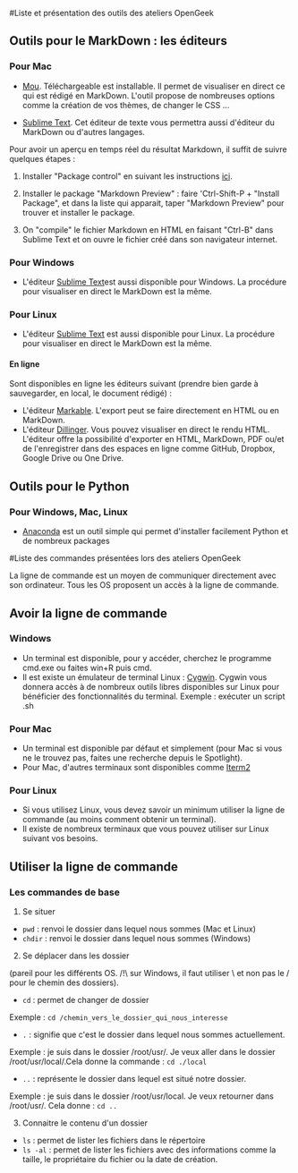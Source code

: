 #Liste et présentation des outils des ateliers OpenGeek

## Outils pour le MarkDown : les éditeurs

### Pour Mac

- [Mou](http://25.io/mou/). Téléchargeable est installable. Il permet de visualiser en direct ce qui est rédigé en MarkDown. L'outil propose de nombreuses options comme la création de vos thèmes, de changer le CSS ...

- [Sublime Text](http://www.sublimetext.com). Cet éditeur de texte vous permettra aussi d'éditeur du MarkDown ou d'autres langages.

Pour avoir un aperçu en temps réel du résultat Markdown, il suffit de suivre quelques étapes :

1. Installer "Package control" en suivant les instructions [ici](https://sublime.wbond.net/installation).

1. Installer le package "Markdown Preview" : faire 'Ctrl-Shift-P + "Install Package", et dans la liste qui apparait, taper "Markdown Preview" pour trouver et installer le package.

1. On "compile" le fichier Markdown en HTML en faisant "Ctrl-B" dans Sublime Text et on ouvre le fichier créé dans son navigateur internet.

### Pour Windows

-  L'éditeur [Sublime Text](http://www.sublimetext.com)est aussi disponible pour Windows. La procédure pour visualiser en direct le MarkDown est la même.

### Pour Linux

- L'éditeur [Sublime Text](http://www.sublimetext.com) est aussi disponible pour Linux. La procédure pour visualiser en direct le MarkDown est la même.

#### En ligne

Sont disponibles en ligne les éditeurs suivant (prendre bien garde à sauvegarder, en local, le document rédigé) :
- L'éditeur [Markable](http://markable.in/editor/). L'export peut se faire directement en HTML ou en MarkDown.
- L'éditeur [Dillinger](http://dillinger.io/). Vous pouvez visualiser en direct le rendu HTML. L'éditeur offre la possibilité d'exporter en HTML, MarkDown, PDF ou/et de l'enregistrer dans des espaces en ligne comme GitHub, Dropbox, Google Drive ou One Drive.


## Outils pour le Python

### Pour Windows, Mac, Linux

- [Anaconda](http://continuum.io/downloads) est un outil simple qui permet d'installer facilement Python et de nombreux packages


#Liste des commandes présentées lors des ateliers OpenGeek

La ligne de commande est un moyen de communiquer directement avec son ordinateur. Tous les OS proposent un accès à la ligne de commande.

## Avoir la ligne de commande 

### Windows

- Un terminal est disponible, pour y accéder, cherchez le programme cmd.exe ou faites win+R puis cmd.
- Il est existe un émulateur de terminal Linux : [Cygwin](https://www.cygwin.com). Cygwin vous donnera accès à de nombreux outils libres disponibles sur Linux pour bénéficier des fonctionnalités du terminal.
Exemple : exécuter un script .sh

### Pour Mac 

- Un terminal est disponible par défaut et simplement (pour Mac si vous ne le trouvez pas, faites une recherche depuis le Spotlight).
- Pour Mac, d'autres terminaux sont disponibles comme [Iterm2](http://iterm2.com/)

### Pour Linux 

- Si vous utilisez Linux, vous devez savoir un minimum utiliser la ligne de commande (au moins comment obtenir un terminal).
- Il existe de nombreux terminaux que vous pouvez utiliser sur Linux suivant vos besoins.

## Utiliser la ligne de commande 

### Les commandes de base 

1) Se situer

- `pwd` : renvoi le dossier dans lequel nous sommes (Mac et Linux)
- `chdir` : renvoi le dossier dans lequel nous sommes (Windows)

2) Se déplacer dans les dossier 

(pareil pour les différents OS. /!\ sur Windows, il faut utiliser \ et non pas le / pour le chemin des dossiers). 

- `cd` : permet de changer de dossier

Exemple : `cd /chemin_vers_le_dossier_qui_nous_interesse`
- `.` : signifie que c'est le dossier dans lequel nous sommes actuellement.

Exemple : je suis dans le dossier /root/usr/. Je veux aller dans le dossier /root/usr/local/.Cela donne la commande : `cd ./local`
- `..` : représente le dossier dans lequel est situé notre dossier.

Exemple : je suis dans le dossier /root/usr/local. Je veux retourner dans /root/usr/. Cela donne : `cd ..`

3) Connaitre le contenu d'un dossier
- `ls` : permet de lister les fichiers dans le répertoire
- `ls -al` : permet de lister les fichiers avec des informations comme la taille, le propriétaire du fichier ou la date de création.
